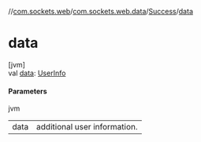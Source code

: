 //[com.sockets.web](../../../index.md)/[com.sockets.web.data](../index.md)/[Success](index.md)/[data](data.md)

# data

[jvm]\
val [data](data.md): [UserInfo](../-user-info/index.md)

#### Parameters

jvm

| | |
|---|---|
| data | additional user information. |
